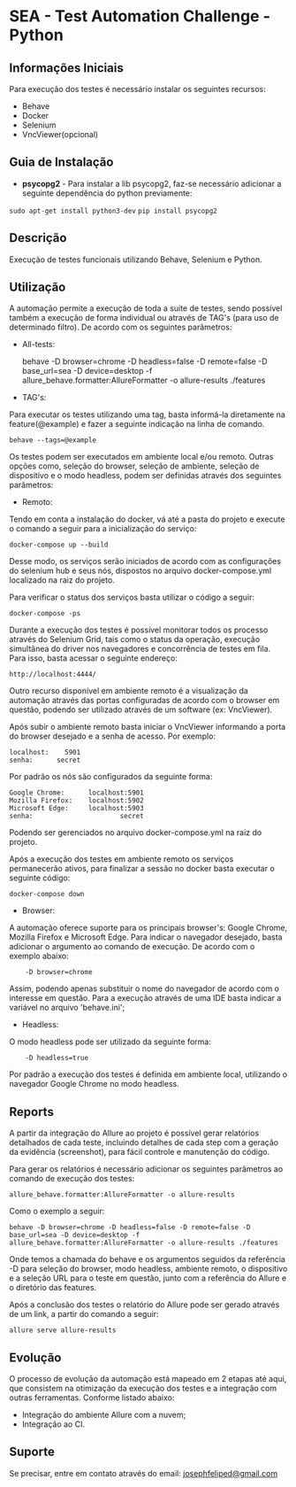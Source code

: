 # SEA -  Test Automation Challenge - Python

## Informações Iniciais
Para execução dos testes é necessário instalar os seguintes recursos:
* Behave
* Docker
* Selenium
* VncViewer(opcional)

## Guia de Instalação
* **psycopg2** - Para instalar a lib psycopg2, faz-se necessário adicionar a seguinte dependência do python previamente:

`sudo apt-get install python3-dev`
`pip install psycopg2`

## Descrição
Execução de testes funcionais utilizando Behave, Selenium e Python.

## Utilização
A automação permite a execução de toda a suite de testes, sendo possível também a execução de forma individual ou
através de TAG's (para uso de determinado filtro). De acordo com os seguintes parâmetros:

* All-tests:

    
    behave -D browser=chrome -D headless=false -D remote=false -D base_url=sea -D device=desktop -f allure_behave.formatter:AllureFormatter -o allure-results ./features

* TAG's:

Para executar os testes utilizando uma tag, basta informá-la diretamente na feature(@example) e fazer a seguinte 
indicação na linha de comando.

    behave --tags=@example


Os testes podem ser executados em ambiente local e/ou remoto. Outras opções como, seleção do browser, seleção de 
ambiente, seleção de dispositivo e o modo headless, podem ser definidas através dos seguintes parâmetros:

* Remoto:

Tendo em conta a instalação do docker, vá até a pasta do projeto e execute o comando a seguir para a inicialização 
do serviço:
        
    docker-compose up --build

Desse modo, os serviços serão iniciados de acordo com as configurações do selenium hub e seus nós, dispostos no arquivo 
docker-compose.yml localizado na raiz do projeto.

Para verificar o status dos serviços basta utilizar o código a seguir:
    
    docker-compose -ps

Durante a execução dos testes é possível monitorar todos os processo através do Selenium Grid, tais como o status da 
operação, execução simultânea do driver nos navegadores e concorrência de testes em fila. Para isso, basta
acessar o seguinte endereço:

    http://localhost:4444/

Outro recurso disponível em ambiente remoto é a visualização da automação através das portas configuradas de acordo com
o browser em questão, podendo ser utilizado através de um software (ex: VncViewer).

Após subir o ambiente remoto basta iniciar o VncViewer informando a porta do browser desejado e a senha de acesso.
Por exemplo:
    
    localhost:    5901
    senha:      secret

Por padrão os nós são configurados da seguinte forma:

    Google Chrome:      localhost:5901
    Mozilla Firefox:    localhost:5902
    Microsoft Edge:     localhost:5903
    senha:                      secret

Podendo ser gerenciados no arquivo docker-compose.yml na raiz do projeto.

Após a execução dos testes em ambiente remoto os serviços permanecerão ativos, para finalizar a sessão no docker 
basta executar o seguinte código:

    docker-compose down


* Browser:

A automação oferece suporte para os principais browser's: Google Chrome, Mozilla Firefox e Microsoft Edge.
Para indicar o navegador desejado, basta adicionar o argumento ao comando de execução. De acordo com o exemplo abaixo:

        -D browser=chrome

Assim, podendo apenas substituir o nome do navegador de acordo com o interesse em questão. Para a execução através de 
uma IDE basta indicar a variável no arquivo 'behave.ini';


* Headless:

O modo headless pode ser utilizado da seguinte forma:

        -D headless=true

Por padrão a execução dos testes é definida em ambiente local, utilizando o navegador Google Chrome no modo headless.


## Reports
A partir da integração do Allure ao projeto é possível gerar relatórios detalhados de cada teste, incluindo detalhes de
cada step com a geração da evidência (screenshot), para fácil controle e manutenção do código.

Para gerar os relatórios é necessário adicionar os seguintes parâmetros ao comando de execução dos testes:

    allure_behave.formatter:AllureFormatter -o allure-results

Como o exemplo a seguir:

    behave -D browser=chrome -D headless=false -D remote=false -D base_url=sea -D device=desktop -f allure_behave.formatter:AllureFormatter -o allure-results ./features

Onde temos a chamada do behave e os argumentos seguidos da referência -D para seleção do browser, modo
headless, ambiente remoto, o dispositivo e a seleção URL para o teste em questão, junto com a referência do Allure e o diretório 
das features.

Após a conclusão dos testes o relatório do Allure pode ser gerado através de um link, a partir do comando a seguir:

    allure serve allure-results


## Evolução
O processo de evolução da automação está mapeado em 2 etapas até aqui, que consistem na otimização da execução dos 
testes e a integração com outras ferramentas. Conforme listado abaixo:

* Integração do ambiente Allure com a nuvem;
* Integração ao CI.


## Suporte
Se precisar, entre em contato através do email:
josephfeliped@gmail.com

